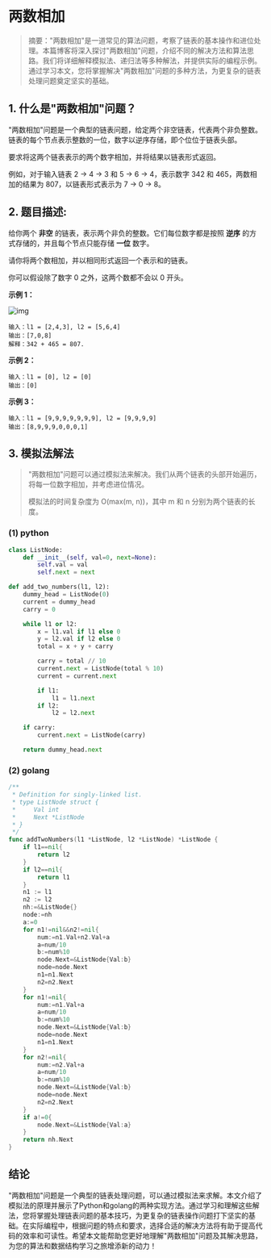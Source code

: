 # 两数相加

> 摘要："两数相加"是一道常见的算法问题，考察了链表的基本操作和进位处理。本篇博客将深入探讨"两数相加"问题，介绍不同的解决方法和算法思路。我们将详细解释模拟法、递归法等多种解法，并提供实际的编程示例。通过学习本文，您将掌握解决"两数相加"问题的多种方法，为更复杂的链表处理问题奠定坚实的基础。

## 1. 什么是"两数相加"问题？

"两数相加"问题是一个典型的链表问题，给定两个非空链表，代表两个非负整数。链表的每个节点表示整数的一位，数字以逆序存储，即个位位于链表头部。

要求将这两个链表表示的两个数字相加，并将结果以链表形式返回。

例如，对于输入链表 2 -> 4 -> 3 和 5 -> 6 -> 4，表示数字 342 和 465，两数相加的结果为 807，以链表形式表示为 7 -> 0 -> 8。

## 2. 题目描述:

给你两个 **非空** 的链表，表示两个非负的整数。它们每位数字都是按照 **逆序** 的方式存储的，并且每个节点只能存储 **一位** 数字。

请你将两个数相加，并以相同形式返回一个表示和的链表。

你可以假设除了数字 0 之外，这两个数都不会以 0 开头。

**示例 1：**

![img](https://assets.leetcode-cn.com/aliyun-lc-upload/uploads/2021/01/02/addtwonumber1.jpg)

```
输入：l1 = [2,4,3], l2 = [5,6,4]
输出：[7,0,8]
解释：342 + 465 = 807.
```

**示例 2：**

```
输入：l1 = [0], l2 = [0]
输出：[0]
```

**示例 3：**

```
输入：l1 = [9,9,9,9,9,9,9], l2 = [9,9,9,9]
输出：[8,9,9,9,0,0,0,1]
```

## 3. 模拟法解法

> "两数相加"问题可以通过模拟法来解决。我们从两个链表的头部开始遍历，将每一位数字相加，并考虑进位情况。
>
> 模拟法的时间复杂度为 O(max(m, n))，其中 m 和 n 分别为两个链表的长度。

### (1) python

```python
class ListNode:
    def __init__(self, val=0, next=None):
        self.val = val
        self.next = next

def add_two_numbers(l1, l2):
    dummy_head = ListNode(0)
    current = dummy_head
    carry = 0

    while l1 or l2:
        x = l1.val if l1 else 0
        y = l2.val if l2 else 0
        total = x + y + carry

        carry = total // 10
        current.next = ListNode(total % 10)
        current = current.next

        if l1:
            l1 = l1.next
        if l2:
            l2 = l2.next

    if carry:
        current.next = ListNode(carry)

    return dummy_head.next
```

### (2) golang

```go
/**
 * Definition for singly-linked list.
 * type ListNode struct {
 *     Val int
 *     Next *ListNode
 * }
 */
func addTwoNumbers(l1 *ListNode, l2 *ListNode) *ListNode {
    if l1==nil{
        return l2
    }
    if l2==nil{
        return l1
    }
    n1 := l1
    n2 := l2
    nh:=&ListNode{}
    node:=nh
    a:=0
    for n1!=nil&&n2!=nil{
        num:=n1.Val+n2.Val+a
        a=num/10
        b:=num%10
        node.Next=&ListNode{Val:b}
        node=node.Next
        n1=n1.Next
        n2=n2.Next
    }
    for n1!=nil{
        num:=n1.Val+a
        a=num/10
        b:=num%10
        node.Next=&ListNode{Val:b}
        node=node.Next
        n1=n1.Next
    }
    for n2!=nil{
        num:=n2.Val+a
        a=num/10
        b:=num%10
        node.Next=&ListNode{Val:b}
        node=node.Next
        n2=n2.Next
    }
    if a!=0{
        node.Next=&ListNode{Val:a}
    }
    return nh.Next
}
```

## 结论

"两数相加"问题是一个典型的链表处理问题，可以通过模拟法来求解。本文介绍了模拟法的原理并展示了Python和golang的两种实现方法。通过学习和理解这些解法，您将掌握处理链表问题的基本技巧，为更复杂的链表操作问题打下坚实的基础。在实际编程中，根据问题的特点和要求，选择合适的解决方法将有助于提高代码的效率和可读性。希望本文能帮助您更好地理解"两数相加"问题及其解决思路，为您的算法和数据结构学习之旅增添新的动力！
